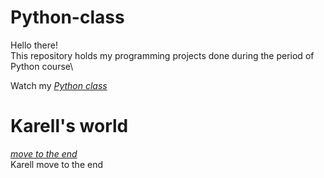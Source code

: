 # Python-class
Hello there!\
This repository holds my programming projects done during the period of Python course\

Watch my *[Python class](https://github.com/jiayang24/Python-class/tree/main/Python%20class/SC001_workshop)*
# Karell's world
*[move to the end](https://github.com/jiayang24/Python-class/blob/main/Python%20class/SC001_workshop/SC001_lecture01/MoveToTheEnd.py)*\
  Karell move to the end
